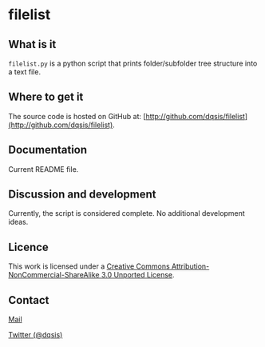 filelist
=================


What is it
----------
`filelist.py` is a python script that prints folder/subfolder tree structure into a text file. 

Where to get it
---------------

The source code is hosted on GitHub at: [http://github.com/dqsis/filelist](http://github.com/dqsis/filelist).

Documentation
-------------

Current README file. 


Discussion and development
--------------------------

Currently, the script is considered complete. No additional development ideas. 

Licence
-------

This work is licensed under a [Creative Commons Attribution-NonCommercial-ShareAlike 3.0 Unported License](http://creativecommons.org/licenses/by-nc-sa/3.0/deed.en_US).


Contact
-------

[Mail](http://dqsis.com/contact/)

[Twitter (@dqsis)](http://twitter.com/dqsis)